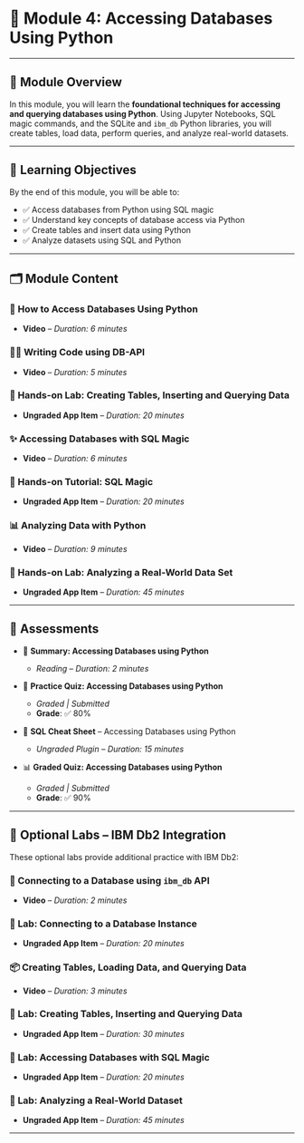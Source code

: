 # 🐍 Module 4: Accessing Databases Using Python

---

## 🧠 Module Overview

In this module, you will learn the **foundational techniques for accessing and querying databases using Python**. Using Jupyter Notebooks, SQL magic commands, and the SQLite and `ibm_db` Python libraries, you will create tables, load data, perform queries, and analyze real-world datasets.

---

## 🎯 Learning Objectives

By the end of this module, you will be able to:

- ✅ Access databases from Python using SQL magic
- ✅ Understand key concepts of database access via Python
- ✅ Create tables and insert data using Python
- ✅ Analyze datasets using SQL and Python

---

## 🗂️ Module Content

### 🔌 How to Access Databases Using Python
- **Video** – *Duration: 6 minutes*

### 🧑‍💻 Writing Code using DB-API
- **Video** – *Duration: 5 minutes*

### 🧪 Hands-on Lab: Creating Tables, Inserting and Querying Data  
- **Ungraded App Item** – *Duration: 20 minutes*

### ✨ Accessing Databases with SQL Magic
- **Video** – *Duration: 6 minutes*

### 🧪 Hands-on Tutorial: SQL Magic
- **Ungraded App Item** – *Duration: 20 minutes*

### 📊 Analyzing Data with Python
- **Video** – *Duration: 9 minutes*

### 🧪 Hands-on Lab: Analyzing a Real-World Data Set  
- **Ungraded App Item** – *Duration: 45 minutes*

---

## 🧪 Assessments

- 📝 **Summary: Accessing Databases using Python**  
  - *Reading* – *Duration: 2 minutes*

- 🧠 **Practice Quiz: Accessing Databases using Python**  
  - *Graded | Submitted*  
  - **Grade**: ✅ 80%

- 🧾 **SQL Cheat Sheet** – Accessing Databases using Python  
  - *Ungraded Plugin* – *Duration: 15 minutes*

- 📊 **Graded Quiz: Accessing Databases using Python**  
  - *Graded | Submitted*  
  - **Grade**: ✅ 90%

---

## 🧪 Optional Labs – IBM Db2 Integration

These optional labs provide additional practice with IBM Db2:

### 🔗 Connecting to a Database using `ibm_db` API
- **Video** – *Duration: 2 minutes*

### 🧪 Lab: Connecting to a Database Instance  
- **Ungraded App Item** – *Duration: 20 minutes*

### 📦 Creating Tables, Loading Data, and Querying Data
- **Video** – *Duration: 3 minutes*

### 🧪 Lab: Creating Tables, Inserting and Querying Data  
- **Ungraded App Item** – *Duration: 30 minutes*

### 🧪 Lab: Accessing Databases with SQL Magic  
- **Ungraded App Item** – *Duration: 20 minutes*

### 🧪 Lab: Analyzing a Real-World Dataset  
- **Ungraded App Item** – *Duration: 45 minutes*

---

